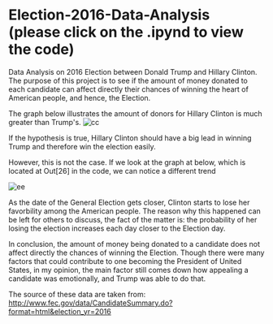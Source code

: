 # Election-2016-Data-Analysis (please click on the .ipynd to view the code)
Data Analysis on 2016 Election between Donald Trump and Hillary Clinton. The purpose of this project is to see if the amount of money donated to each candidate can affect directly their chances of winning the heart of American people, and hence, the Election.

The graph below illustrates the amount of donors for Hillary Clinton is much greater than Trump's. 
![cc](https://cloud.githubusercontent.com/assets/21114221/23250615/fca3af9e-f94d-11e6-88ac-f158fe55c624.png)


If the hypothesis is true, Hillary Clinton should have a big lead in winning Trump and therefore win the election easily. 

However, this is not the case. If we look at the graph at below, which is located at Out[26] in the code, we can notice a different trend

![ee](https://cloud.githubusercontent.com/assets/21114221/23250700/5f385c0e-f94e-11e6-9859-3d0613a1da47.png)

As the date of the General Election gets closer, Clinton starts to lose her favorbility among the American people. The reason why this happened can be left for others to discuss, the fact of the matter is: the probability of her losing the election increases each day closer to the Election day.

In conclusion, the amount of money being donated to a candidate does not affect directly the chances of winning the Election. Though there were many factors that could contribute to one becoming the President of United States, in my opinion, the main factor still comes down how appealing a candidate was emotionally, and Trump was able to do that.


The source of these data are taken from: http://www.fec.gov/data/CandidateSummary.do?format=html&election_yr=2016
